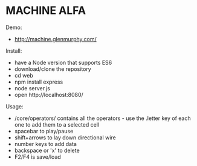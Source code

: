 # MACHINE ALFA
Demo:

- http://machine.glenmurphy.com/

Install:

- have a Node version that supports ES6
- download/clone the repository
- cd web
- npm install express
- node server.js
- open http://localhost:8080/

Usage:

- /core/operators/ contains all the operators - use the .letter key of each one to add them to a selected cell
- spacebar to play/pause
- shift+arrows to lay down directional wire
- number keys to add data
- backspace or 'x' to delete
- F2/F4 is save/load
